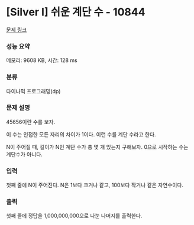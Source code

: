 # [Silver I] 쉬운 계단 수 - 10844 

[문제 링크](https://www.acmicpc.net/problem/10844) 

### 성능 요약

메모리: 9608 KB, 시간: 128 ms

### 분류

다이나믹 프로그래밍(dp)

### 문제 설명

<p>45656이란 수를 보자.</p>

<p>이 수는 인접한 모든 자리의 차이가 1이다. 이런 수를 계단 수라고 한다.</p>

<p>N이 주어질 때, 길이가 N인 계단 수가 총 몇 개 있는지 구해보자. 0으로 시작하는 수는 계단수가 아니다.</p>

### 입력 

 <p>첫째 줄에 N이 주어진다. N은 1보다 크거나 같고, 100보다 작거나 같은 자연수이다.</p>

### 출력 

 <p>첫째 줄에 정답을 1,000,000,000으로 나눈 나머지를 출력한다.</p>


